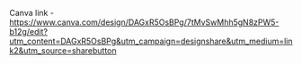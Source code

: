Canva link - https://www.canva.com/design/DAGxR5OsBPg/7tMvSwMhh5gN8zPW5-b12g/edit?utm_content=DAGxR5OsBPg&utm_campaign=designshare&utm_medium=link2&utm_source=sharebutton